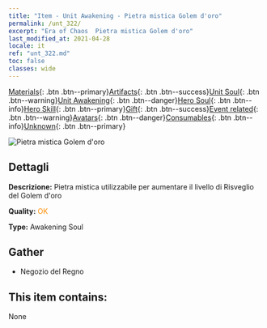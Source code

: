 ```yaml
---
title: "Item - Unit Awakening - Pietra mistica Golem d'oro"
permalink: /unt_322/
excerpt: "Era of Chaos  Pietra mistica Golem d'oro"
last_modified_at: 2021-04-28
locale: it
ref: "unt_322.md"
toc: false
classes: wide
---
```

 [Materials](/ItemsIT/){: .btn .btn--primary}[Artifacts](/ItemsIT/Artifacts/){: .btn .btn--success}[Unit Soul](/ItemsIT/UnitSoul/){: .btn .btn--warning}[Unit Awakening](/ItemsIT/UnitAwakening/){: .btn .btn--danger}[Hero Soul](/ItemsIT/HeroSoul/){: .btn .btn--info}[Hero Skill](/ItemsIT/HeroSkill/){: .btn .btn--primary}[Gift](/ItemsIT/Gift/){: .btn .btn--success}[Event related](/ItemsIT/Events/){: .btn .btn--warning}[Avatars](/ItemsIT/Avatars/){: .btn .btn--danger}[Consumables](/ItemsIT/Consumables/){: .btn .btn--info}[Unknown](/ItemsIT/Unknown/){: .btn .btn--primary}

 ![Pietra mistica Golem d'oro](/images/u/tia_tieren.jpg)

## Dettagli
 **Descrizione:** Pietra mistica utilizzabile per aumentare il livello di Risveglio del Golem d'oro

 **Quality:** <span style="color: #FF8C00">OK</span>

 **Type:** Awakening Soul

## Gather

*    Negozio del Regno 

## This item contains:

  None

